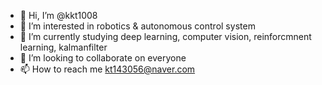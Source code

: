 - 👋 Hi, I’m @kkt1008 
- 👀 I’m interested in robotics & autonomous control system
- 🌱 I’m currently studying deep learning, computer vision, reinforcmnent learning, kalmanfilter
- 💞️ I’m looking to collaborate on everyone
- 📫 How to reach me kt143056@naver.com 

<!---
kkt1008/kkt1008 is a ✨ special ✨ repository because its `README.md` (this file) appears on your GitHub profile.
You can click the Preview link to take a look at your changes.
--->
